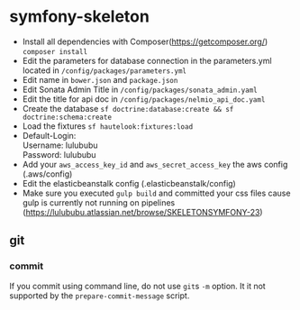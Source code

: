 # symfony-skeleton

* Install all dependencies with Composer(https://getcomposer.org/) ```composer install```
* Edit the parameters for database connection in the parameters.yml located in ```/config/packages/parameters.yml```
* Edit name in `bower.json` and `package.json`
* Edit Sonata Admin Title in `/config/packages/sonata_admin.yaml`
* Edit the title for api doc in ````/config/packages/nelmio_api_doc.yaml````
* Create the database ```sf doctrine:database:create && sf doctrine:schema:create```
* Load the fixtures ```sf hautelook:fixtures:load```
* Default-Login:  
Username: lulububu  
Password: lulububu
* Add your ```aws_access_key_id``` and ```aws_secret_access_key``` the aws config (.aws/config)
* Edit the elasticbeanstalk config (.elasticbeanstalk/config)
* Make sure you executed ```gulp build``` and committed your css files cause gulp is currently not running on pipelines (https://lulububu.atlassian.net/browse/SKELETONSYMFONY-23)

## git
### commit
If you commit using command line, do not use ````git````s ```-m``` option. It it not supported by the ```prepare-commit-message``` script.